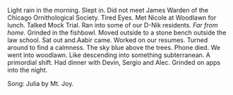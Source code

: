 Light rain in the morning. Slept in. Did not meet James Warden of the Chicago Ornithological Society. Tired Eyes. Met Nicole at Woodlawn for lunch. Talked Mock Trial. Ran into some of our D-Nik residents. *Far from home.* Grinded in the fishbowl. Moved outside to a stone bench outside the law school. Sat out and.Aabir came. Worked on our resumes. Turned around to find a calmness. The sky blue above the trees. Phone died. We went into woodlawn. Like descending into something subterranean. A primordial shift. Had dinner with Devin, Sergio and Alec. Grinded on apps into the night. 

Song: Julia by Mt. Joy.